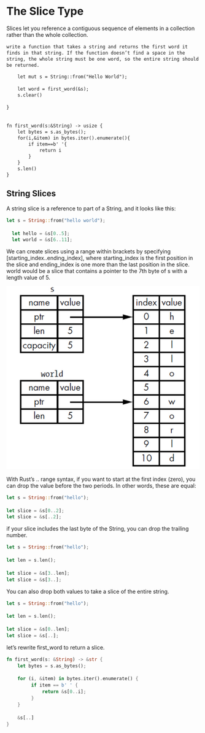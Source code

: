 # The Slice Type

Slices let you reference a contiguous sequence of elements in a collection rather than the whole collection.

```Text
write a function that takes a string and returns the first word it finds in that string. If the function doesn’t find a space in the string, the whole string must be one word, so the entire string should be returned.
```


```Rustfn main(){
    let mut s = String::from("Hello World");

    let word = first_word(&s);
    s.clear()

}


fn first_word(s:&String) -> usize {
    let bytes = s.as_bytes();
    for(i,&item) in bytes.iter().enumerate(){
        if item==b' '{
            return i
        }
    }
    s.len()
}
```

## String Slices

A string slice is a reference to part of a String, and it looks like this:

```Rust
let s = String::from("hello world");

  let hello = &s[0..5];
  let world = &s[6..11];
```

We can create slices using a range within brackets by specifying [starting_index..ending_index], where starting_index is the first position in the slice and ending_index is one more than the last position in the slice.
world would be a slice that contains a pointer to the 7th byte of s with a length value of 5.

![](/images/6-1.png)

With Rust’s .. range syntax, if you want to start at the first index (zero), you can drop the value before the two periods. In other words, these are equal:

```Rust
let s = String::from("hello");

let slice = &s[0..2];
let slice = &s[..2];
```

 if your slice includes the last byte of the String, you can drop the trailing number. 

 ```Rust
 let s = String::from("hello");

let len = s.len();

let slice = &s[3..len];
let slice = &s[3..];
```


You can also drop both values to take a slice of the entire string.

```Rust
let s = String::from("hello");

let len = s.len();

let slice = &s[0..len];
let slice = &s[..];

```

let’s rewrite first_word to return a slice. 

```Rust
fn first_word(s: &String) -> &str {
    let bytes = s.as_bytes();

    for (i, &item) in bytes.iter().enumerate() {
         if item == b' ' {
             return &s[0..i];
         }
    }

    &s[..]
}

```